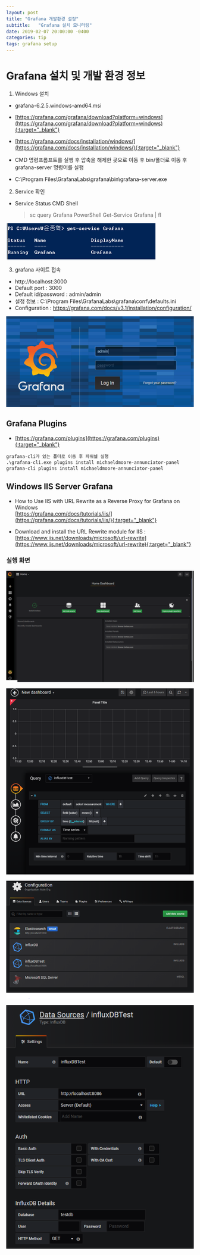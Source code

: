 ```yaml
---
layout: post
title: "Grafana 개발환경 설정"
subtitle:   "Grafana 설치 모니터링"
date: 2019-02-07 20:00:00 -0400
categories: tip
tags: grafana setup
---
```



# Grafana 설치 및 개발 환경 정보
1. Windows 설치
- grafana-6.2.5.windows-amd64.msi
- [https://grafana.com/grafana/download?platform=windows](https://grafana.com/grafana/download?platform=windows){:target="_blank"}
- [https://grafana.com/docs/installation/windows/](https://grafana.com/docs/installation/windows/){:target="_blank"}

- CMD 명령프롬프트를 실행 후 압축을 해제한 곳으로 이동 후 bin/폴더로 이동 후 grafana-server 명령어를 실행
- C:\Program Files\GrafanaLabs\grafana\bin\grafana-server.exe

2. Service 확인
 - Service Status
 CMD Shell
   > sc query Grafana
 PowerShell 
   > Get-Service Grafana | fl

![img2](/assets/img/post/grafana/img02.PNG)

3. grafana 사이트 접속
- http://localhost:3000
- Default port : 3000
- Default id/password : admin/admin
- 설정 정보 : C:\Program Files\GrafanaLabs\grafana\conf\defaults.ini
- Configuration : https://grafana.com/docs/v3.1/installation/configuration/

![img3](/assets/img/post/grafana/img03.PNG)


## Grafana Plugins   
- [https://grafana.com/plugins](https://grafana.com/plugins){:target="_blank"}
```
grafana-cli가 있는 폴더로 이동 후 파워쉘 실행
.\grafana-cli.exe plugins install michaeldmoore-annunciator-panel
grafana-cli plugins install michaeldmoore-annunciator-panel
```

## Windows IIS Server Grafana
- How to Use IIS with URL Rewrite as a Reverse Proxy for Grafana on Windows  
  [https://grafana.com/docs/tutorials/iis/](https://grafana.com/docs/tutorials/iis/){:target="_blank"}

- Download and install the URL Rewrite module for IIS : 
  [https://www.iis.net/downloads/microsoft/url-rewrite](https://www.iis.net/downloads/microsoft/url-rewrite){:target="_blank"}


### 실행 화면

![img4](/assets/img/post/grafana/img04.PNG)

![img7](/assets/img/post/grafana/img07.PNG)

![img5](/assets/img/post/grafana/img05.PNG)

![img6](/assets/img/post/grafana/img06.PNG)



